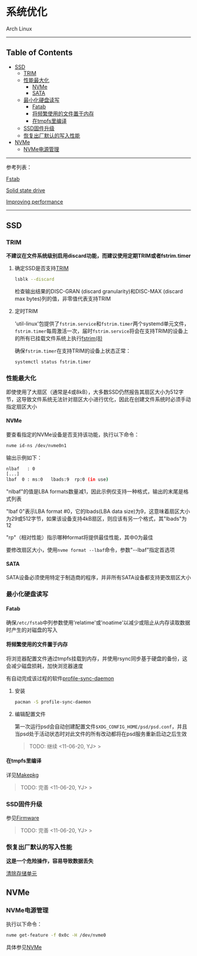 # 系统优化

Arch Linux

---

## Table of Contents

<!-- vim-markdown-toc GFM -->

* [SSD](#ssd)
    * [TRIM](#trim)
    * [性能最大化](#性能最大化)
        * [NVMe](#nvme)
        * [SATA](#sata)
    * [最小化硬盘读写](#最小化硬盘读写)
        * [Fatab](#fatab)
        * [将频繁使用的文件置于内存](#将频繁使用的文件置于内存)
        * [在tmpfs里编译](#在tmpfs里编译)
    * [SSD固件升级](#ssd固件升级)
    * [恢复出厂默认的写入性能](#恢复出厂默认的写入性能)
* [NVMe](#nvme-1)
    * [NVMe电源管理](#nvme电源管理)

<!-- vim-markdown-toc -->

---

参考列表：

[Fstab](https://wiki.archlinux.org/index.php/Fstab)

[Solid state drive](https://wiki.archlinux.org/index.php/Solid_state_drive)

[Improving performance](https://wiki.archlinux.org/index.php/Improving_performance)

---

## SSD

### TRIM

**不建议在文件系统级别启用discard功能，而建议使用定期TRIM或者fstrim.timer**

1. 确定SSD是否支持[TRIM](https://en.wikipedia.org/wiki/TRIM)

    ```bash
    lsblk --discard
    ```

    检查输出结果的DISC-GRAN (discard granularity)和DISC-MAX (discard max bytes)列的值，非零值代表支持TRIM

2. 定时TRIM

    'util-linux'包提供了`fstrim.service`和`fstrim.timer`两个systemd单元文件，`fstrim.timer`每周激活一次，届时`fstrim.service`将会在支持TRIM的设备上的所有已挂载文件系统上执行[fstrim(8)](https://jlk.fjfi.cvut.cz/arch/manpages/man/fstrim.8)

    确保`fstrim.timer`在支持TRIM的设备上状态正常：

    ```bash
    systemctl status fstrim.timer
    ```

### 性能最大化

即使使用了大扇区（通常是4或8kB），大多数SSD仍然报告其扇区大小为512字节，这导致文件系统无法针对扇区大小进行优化，因此在创建文件系统时必须手动指定扇区大小

#### NVMe

要查看指定的NVMe设备是否支持该功能，执行以下命令：

```bash
nvme id-ns /dev/nvme0n1
```

输出示例如下：

```bash
nlbaf   : 0
[...]
lbaf  0 : ms:0   lbads:9  rp:0 (in use)
```

"nlbaf"的值是LBA formats数量减1，因此示例仅支持一种格式，输出的末尾是格式列表

"lbaf 0"表示LBA format #0，它的lbads(LBA data size)为9，这意味着扇区大小为29或512字节，如果该设备支持4kB扇区，则应该有另一个格式，其"lbads"为12

"rp"（相对性能）指示哪种format将提供最佳性能，其中0为最佳

要修改扇区大小，使用`nvme format --lbaf`命令，参数"--lbaf"指定首选项

#### SATA

SATA设备必须使用特定于制造商的程序，并非所有SATA设备都支持更改扇区大小

### 最小化硬盘读写

#### Fatab

确保`/etc/fstab`中<options>列参数使用'relatime'或'noatime'以减少或阻止从内存读取数据时产生的对磁盘的写入

#### 将频繁使用的文件置于内存

将浏览器配置文件通过tmpfs挂载到内存，并使用rsync同步基于硬盘的备份，这会减少磁盘损耗，加快浏览器速度

有自动完成该过程的软件[profile-sync-daemon](https://wiki.archlinux.org/index.php/profile-sync-daemon)

1. 安装

    ```bash
    pacman -S profile-sync-daemon
    ```

2. 编辑配置文件

    第一次运行psd会自动创建配置文件`$XDG_CONFIG_HOME/psd/psd.conf`，并且当psd处于活动状态时对此文件的所有改动都将在psd服务重新启动之后生效

    > TODO: 继续 <11-06-20, YJ> >

#### 在tmpfs里编译

详见[Makepkg](https://wiki.archlinux.org/index.php/Makepkg#Improving_compile_times)

> TODO: 完善 <11-06-20, YJ> >

### SSD固件升级

参见[Firmware](https://wiki.archlinux.org/index.php/Solid_state_drive#Firmware)

> TODO: 完善 <11-06-20, YJ> >

### 恢复出厂默认的写入性能

**这是一个危险操作，容易导致数据丢失**

[清除存储单元](https://wiki.archlinux.org/index.php/Solid_state_drive/Memory_cell_clearing)

## NVMe

### NVMe电源管理

执行以下命令：

```bash
nvme get-feature -f 0x0c -H /dev/nvme0
```

具体参见[NVMe](https://wiki.archlinux.org/index.php/Solid_state_drive/NVMe#Power_Saving_APST)
